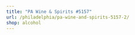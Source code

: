 ```yaml
---
title: "PA Wine & Spirits #5157"
url: /philadelphia/pa-wine-and-spirits-5157-2/
shop: alcohol
---
```


